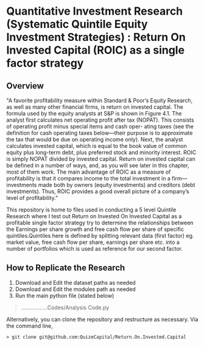 # Quantitative Investment Research (Systematic Quintile Equity Investment Strategies) : Return On Invested Capital (ROIC) as a single factor strategy

## Overview

"A favorite profitability measure within Standard & Poor’s Equity Research, as well as many other financial firms, is return on invested capital. The formula used by the equity analysts at S&P is shown in Figure 4.1. The analyst first calculates net operating profit after tax (NOPAT). This consists of operating profit minus special items and cash oper- ating taxes (see the definition for cash operating taxes below—their purpose is to approximate the tax that would be due on operating income only). Next, the analyst calculates invested capital, which is equal to the book value of common equity plus long-term debt, plus preferred stock and minority interest. ROIC is simply NOPAT divided by invested capital.
Return on invested capital can be defined in a number of ways, and, as you will see later in this chapter, most of them work. The main advantage of ROIC as a measure of profitability is that it compares income to the total investment in a firm—investments made both by owners (equity investments) and creditors (debt investments). Thus, ROIC provides a good overall picture of a company’s level of profitability."

This repository is home to files used in conducting a 5 level Quintile Research where I test out Return on Invested On Invested Capital as a profitable single factor strategy try to determine the relationships between the Earnings per share growth and free cash flow per share of specific quintiles.Quintiles here is defined by splitting relevant data (first factor) eg. market value, free cash flow per share, earnings per share etc. into a number of portfolios which is used as reference for our second factor.

## How to Replicate the Research
1. Download and Edit the dataset paths as needed
2. Download and Edit the modules path as needed
3. Run the main python file (stated below)

> .................Codes/Analysis Code.py

Alternatively, you can clone the repository and restructure as necessary. Via 
the command line,

```
> git clone git@github.com:QuizeCapital/Return.On.Invested.Capital
```
